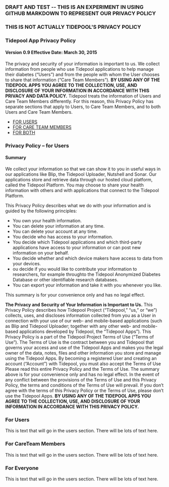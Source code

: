 ### DRAFT AND TEST -- THIS IS AN EXPERIMENT IN USING GITHUB MARKDOWN TO REPRESENT OUR PRIVACY POLICY
### THIS IS NOT ACTUALLY TIDEPOOL'S PRIVACY POLICY

### Tidepool App Privacy Policy

#### Version 0.9 Effective Date: March 30, 2015
The privacy and security of your information is important to us. We collect information from people who use Tidepool applications to help manage their diabetes (“Users”) and from the people with whom the User chooses to share that information (“Care Team Members”). **BY USING ANY OF THE TIDEPOOL APPS YOU AGREE TO THE COLLECTION, USE, AND DISCLOSURE OF YOUR INFORMATION IN ACCORDANCE WITH THIS PRIVACY AND DATA POLICY.**
Tidepool treats the information of Users and Care Team Members differently. For this reason, this Privacy Policy has separate sections that apply to Users, to Care Team Members, and to both Users and Care Team Members.
* [FOR USERS](#users)
* [FOR CARE TEAM MEMBERS](#careteam)
* [FOR BOTH](#all)

### Privacy Policy – for Users
#### Summary 
We collect your information so that we can show it to you in useful ways in our applications like Blip, the Tidepool Uploader, Nutshell and Sonar. Our applications store and retrieve data through our hosted cloud platform, called the Tidepool Platform. You may choose to share your health information with others and with applications that connect to the Tidepool Platform.

This Privacy Policy describes what we do with your information and is guided by the following principles:

* You own your health information. 
* You can delete your information at any time.
* You can delete your account at any time.
* You decide who has access to your information.
* You decide which Tidepool applications and which third-party applications have access to your information or can post new information on your behalf. 
* You decide whether and which device makers have access to data from your devices. 
* ou decide if you would like to contribute your information to researchers, for example throughto the Tidepool Anonymized Diabetes Database or other identifiable research databases.
* You can export your information and take it with you whenever you like.

This summary is for your convenience only and has no legal effect.  

**The Privacy and Security of Your Information is Important to Us.**
This Privacy Policy describes how Tidepool Project (“Tidepool,” “us,” or “we”) collects, uses, and discloses information collected from you as a User in connection with your use of our web- and mobile-based applications (such as Blip and Tidepool Uploader; together with any other web- and mobile-based applications developed by Tidepool, the “Tidepool Apps”). 
This Privacy Policy is a part of the Tidepool Project Terms of Use (“Terms of Use”). The Terms of Use is the contract between you and Tidepool that governs your access and use of the Tidepool Apps and makes you the legal owner of the data, notes, files and other information you store and manage using the Tidepool Apps. By becoming a registered User and creating an account (“Account”) with Tidepool, you must also accept the Terms of Use Please read this entire Privacy Policy and the Terms of Use.
The summary above is for your convenience only and has no legal effect. In the event of any conflict between the provisions of the Terms of Use and this Privacy Policy, the terms and conditions of the Terms of Use will prevail. If you don’t agree with the terms of this Privacy Policy or the Terms of Use, please don’t use the Tidepool Apps. **BY USING ANY OF THE TIDEPOOL APPS YOU AGREE TO THE COLLECTION, USE, AND DISCLOSURE OF YOUR INFORMATION IN ACCORDANCE WITH THIS PRIVACY POLICY.**

### <a name="users">For Users</a>
This is text that will go in the users section. There will be lots of text here.

### <a name="careteam">For CareTeam Members</a>
This is text that will go in the users section. There will be lots of text here.

### <a name="all">For Everyone</a>
This is text that will go in the users section. There will be lots of text here.

